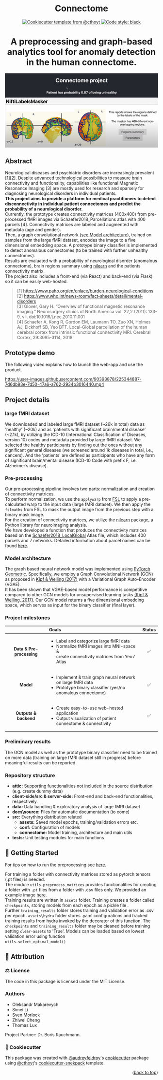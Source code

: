 <!--
<p align="center">
  <img src="https://github.com//connectome_innolab/raw/main/docs/source/logo.png" height="150">
</p>
-->

<h1 align="center">
  Connectome
</h1>

<p align="center">
    <!-- <a href="https://github.com//connectome_innolab/actions?query=workflow%3ATests">
        <img alt="Tests" src="https://github.com//connectome_innolab/workflows/Tests/badge.svg" />
    </a>
    <a href="https://pypi.org/project/connectome">
        <img alt="PyPI" src="https://img.shields.io/pypi/v/connectome" />
    </a>
    <a href="https://pypi.org/project/connectome">
        <img alt="PyPI - Python Version" src="https://img.shields.io/pypi/pyversions/connectome" />
    </a> -->
    <!-- <a href="https://github.com//connectome_innolab/blob/main/LICENSE">
        <img alt="PyPI - License" src="https://img.shields.io/pypi/l/connectome" />
    </a> -->
    <!-- <a href='https://connectome.readthedocs.io/en/latest/?badge=latest'>
        <img src='https://readthedocs.org/projects/connectome/badge/?version=latest' alt='Documentation Status' />
    </a> -->
    <!-- <a href="https://codecov.io/gh//connectome_innolab/branch/main">
        <img src="https://codecov.io/gh//connectome_innolab/branch/main/graph/badge.svg" alt="Codecov status" /> 
    </a>  -->
    <a href="https://github.com/cthoyt/cookiecutter-python-package">
        <img alt="Cookiecutter template from @cthoyt" src="https://img.shields.io/badge/Cookiecutter-snekpack-blue" /> 
    </a>
    <a href='https://github.com/psf/black'>
        <img src='https://img.shields.io/badge/code%20style-black-000000.svg' alt='Code style: black' />
    </a>
    <!-- <a href="https://github.com//connectome_innolab/blob/main/.github/CODE_OF_CONDUCT.md">
        <img src="https://img.shields.io/badge/Contributor%20Covenant-2.1-4baaaa.svg" alt="Contributor Covenant"/>
    </a> -->
</p>

<h1 align="center">
A preprocessing and graph-based analytics tool for anomaly detection in the human connectome.
</h1>

<img label='teaser_img' src='attic\readme\teaser_image.jpg'>

## Abstract
Neurological diseases and psychiatric disorders are increasingly prevalent [1][2].
Despite advanced technological possibilities to measure brain connectivity and functionality, capabilities like functional Magnetic Resonance Imaging [3] are mostly used for research and sparsely for diagnosing neurological disorders in individual patients.  
**This project aims to provide a platform for medical practitioners to detect disconnectivity in individual patient connectomes and predict the probability of a neurological disorder.**  
Currently, the prototype creates connectivity matrices (400x400) from pre-processed fMRI images via Schaefer2018_Parcellations atlas with 400 parcels [4].
Connectivity matrices are labeled and augmented with metadata (age and gender).  
Then, a graph convolutional network [(see Model architecture)](#model-architecture), trained on samples from the large fMRI dataset, encodes the image to a five dimensional embedding space. A prototype binary classifier is implemented to detect anomalous connectomes (to be trained with further unhealthy connectomes).  
Results are evaluated with a probability of neurological disorder (anomalous connectome), brain regions summary using [nilearn](https://nilearn.github.io/stable/index.html) and the patients connectivity matrix.  
The project also includes a front-end (via React) and back-end (via Flask) so it can be easily web-hosted.

> [1] https://www.paho.org/en/enlace/burden-neurological-conditions  
> [2] https://www.who.int/news-room/fact-sheets/detail/mental-disorders  
> [3] Glover, Gary H. “Overview of functional magnetic resonance imaging.” Neurosurgery clinics of North America vol. 22,2 (2011): 133-9, vii. doi:10.1016/j.nec.2010.11.001  
> [4] Schaefer A, Kong R, Gordon EM, Laumann TO, Zuo XN, Holmes AJ, Eickhoff SB, Yeo BTT. Local-Global parcellation of the human cerebral cortex from intrinsic functional connectivity MRI. Cerebral Cortex, 29:3095-3114, 2018


## Prototype demo
The following video explains how to launch the web-app and use the product.

https://user-images.githubusercontent.com/90393878/225344887-7d6db93e-7d50-47a6-a762-2934b3016440.mp4

## Project details
### large fMRI dataset
We downloaded and labeled large fMRI dataset (~26k in total) data as 'healthy' (~20k) and as 'patients with significant brain/mental disease' (~2.1k), by utilizing the ICD-10 (International Classification of Diseases, version 10) codes and metadata provided by large fMRI dataset. We selected the healthy participants by finding out the ones without any significant general diseases (we screened around 1k diseases in total, i.e., cancers). And the 'patients' are defined as participants who have any form of significant brain/mental disease (ICD-10 Code with prefix F, i.e. Alzheimer’s disease).

### Pre-processing
Our pre-processing pipeline involves two parts: normalization and creation of connectivity matrices.  
To perform normalization, we use the `applywarp` from [FSL](https://fsl.fmrib.ox.ac.uk/fsl/fslwiki) to apply a pre-calculated warp to the input data (large fMRI dataset). We then apply the `fslmaths` from FSL to mask the output image from the previous step with a binary mask image.  
For the creation of connectivity matrices, we utilize the [nilearn](https://nilearn.github.io/stable/index.html) package, a Python library for neuroimaging analysis.  
We have developed a function that produces the connectivity matrices based on the [Schaefer2018_LocalGlobal](https://github.com/ThomasYeoLab/CBIG/tree/master/stable_projects/brain_parcellation/Schaefer2018_LocalGlobal) Atlas file, which includes 400 parcels and 7 networks.
Detailed information about parcel names can be found [here](https://github.com/ThomasYeoLab/CBIG/tree/master/stable_projects/brain_parcellation/Schaefer2018_LocalGlobal/Parcellations).

### Model architecture
The graph based neural network model was implemented using [PyTorch Geometric](https://github.com/pyg-team/pytorch_geometric).
Specifically, we employ a Graph Convolutional Network (GCN) as proposed in [Kipf & Welling (2017)](https://arxiv.org/abs/1609.02907) with a Variational Graph Auto-Encoder (VGAE).  
It has been shown that VGAE-based model performance is competitive compared to other GCN models for unsupervised learning tasks [(Kipf & Welling, 2017)](https://arxiv.org/abs/1611.07308).
Our GCN model returns a five dimensional embedding space, which serves as input for the binary classifier (final layer). 

### Project milestones
|                       | **Goals**                                                                                                                                                 | **Status** |
|:---------------------:|:----------------------------------------------------------------------------------------------------------------------------------------------------------|:--------:|
| **Data & Pre-processing** | <ul><li>Label and categorize large fMRI data</li><li>Normalize fMRI images into MNI-space & <br /> create connectivity matrices from Yeo7 Atlas</li></ul> |✅|
|         **Model**         | <ul><li>Implement & train graph neural network on large fMRI data</li><li>Prototype binary classifier (yes/no anomalous connectome)</li></ul>             |✅|
|   **Outputs & backend**   | <ul><li>Create easy-to-use web-hosted application</li><li>Output visualization of patient connectome & connectivity</li></ul>                             |✅|

### Preliminary results

The GCN model as well as the prototype binary classifier need to be trained on more data (training on large fMRI dataset still in progress) before meaningful results can be reported.

### Repository structure

* **attic:** Supporting functionalities not included in the source distribution (e.g. create dummy data)
* **client-side/src & server-side:** Front-end and back-end functionalities, respectively.
* **data:** Data handling & exploratory analysis of large fMRI dataset
* **docs\source:** Files for automatic documentation (to come)
* **src:** Everything distribution related
    * **assets:** Saved model epochs, training/validation errors etc.
    * **conf:** Configuration of models
    * **connectome:** Model training, architecture and main utils
* **tests:** Unit testing modules for main functions


## 💪 Getting Started

For tips on how to run the preprocessing see [here](examples/preprocessUKB/README.md).


For training a folder with connectivity matrices stored as pytorch tensors (.pt files) is needed.  
The module `utils.preprocess_matrices` provides functionalities for creating a folder with `.pt` files from a folder with .csv files only. We provided an example image [here](https://github.com/theYGE/connectome_innolab/tree/main/data/example_preprocess_ukb_output/test).  
Training results are written in `assets` folder. Training creates a folder called `checkpoints`, storing models from each epoch as a pickle file .  
Further `training_results` folder stores training and validation error as .csv per epoch. 
`assets\hydra` folder stores .yaml configurations and tracked training results from hydra invoked by the decorator of this function.
The `checkpoints` and `training_results` folder may be cleaned before training setting `clear-assets` to 'True'.
Models can be loaded based on lowest validation error using function  
```utils.select_optimal_model()```

<!-- ### Command Line Interface

The connectome command line tool is automatically installed. It can
be used from the shell with the `--help` flag to show all subcommands:

```shell
$ connectome --help
```

> TODO show the most useful thing the CLI does! The CLI will have documentation auto-generated
by `sphinx`. -->

<!-- ## 🚀 Installation -->

<!-- Uncomment this section after your first ``tox -e finish``
The most recent release can be installed from
[PyPI](https://pypi.org/project/connectome/) with:

```bash
$ pip install connectome
```
-->
<!-- 
The most recent code and data can be installed directly from GitHub with:

```bash
$ pip install git+https://github.com//connectome_innolab.git
``` -->

<!-- ## 👐 Contributing

Contributions, whether filing an issue, making a pull request, or forking, are appreciated. See
[CONTRIBUTING.md](https://github.com//connectome_innolab/blob/master/.github/CONTRIBUTING.md) for more information on getting involved.
<p align="right">(<a href="#top">back to top</a>)</p> -->

## 👋 Attribution

### ⚖️ License

The code in this package is licensed under the MIT License.


### Authors
* Oleksandr Makarevych
* Simei Li
* Sven Morlock
* Zhiwei Cheng
* Thomas Lux

Project Partner: Dr. Boris Rauchmann.



### 🍪 Cookiecutter

This package was created with [@audreyfeldroy](https://github.com/audreyfeldroy)'s
[cookiecutter](https://github.com/cookiecutter/cookiecutter) package using [@cthoyt](https://github.com/cthoyt)'s
[cookiecutter-snekpack](https://github.com/cthoyt/cookiecutter-snekpack) template.

<p align="right">(<a href="#top">back to top</a>)</p>

<!-- ## 🛠️ For Developers

<details>
  <summary>See developer instructions</summary>


The final section of the README is for if you want to get involved by making a code contribution.

### Development Installation

To install in development mode, use the following:

```bash
$ git clone git+https://github.com//connectome_innolab.git
$ cd connectome_innolab
$ pip install -e .
```

### 🥼 Testing

After cloning the repository and installing `tox` with `pip install tox`, the unit tests in the `tests/` folder can be
run reproducibly with:

```shell
$ tox
```

Additionally, these tests are automatically re-run with each commit in a [GitHub Action](https://github.com//connectome_innolab/actions?query=workflow%3ATests).

### 📖 Building the Documentation

The documentation can be built locally using the following:

```shell
$ git clone git+https://github.com//connectome_innolab.git
$ cd connectome_innolab
$ tox -e docs
$ open docs/build/html/index.html
``` 

The documentation automatically installs the package as well as the `docs`
extra specified in the [`setup.cfg`](setup.cfg). `sphinx` plugins
like `texext` can be added there. Additionally, they need to be added to the
`extensions` list in [`docs/source/conf.py`](docs/source/conf.py).

### 📦 Making a Release

After installing the package in development mode and installing
`tox` with `pip install tox`, the commands for making a new release are contained within the `finish` environment
in `tox.ini`. Run the following from the shell:

```shell
$ tox -e finish
```

This script does the following:

1. Uses [Bump2Version](https://github.com/c4urself/bump2version) to switch the version number in the `setup.cfg`,
   `src/connectome/version.py`, and [`docs/source/conf.py`](docs/source/conf.py) to not have the `-dev` suffix
2. Packages the code in both a tar archive and a wheel using [`build`](https://github.com/pypa/build)
3. Uploads to PyPI using [`twine`](https://github.com/pypa/twine). Be sure to have a `.pypirc` file configured to avoid the need for manual input at this
   step
4. Push to GitHub. You'll need to make a release going with the commit where the version was bumped.
5. Bump the version to the next patch. If you made big changes and want to bump the version by minor, you can
   use `tox -e bumpversion minor` after.
</details>
<p align="right">(<a href="#top">back to top</a>)</p> -->


<!--
### 🎁 Support

This project has been supported by the following organizations (in alphabetical order):

- [Harvard Program in Therapeutic Science - Laboratory of Systems Pharmacology](https://hits.harvard.edu/the-program/laboratory-of-systems-pharmacology/)

-->

<!--
### 💰 Funding

This project has been supported by the following grants:

| Funding Body                                             | Program                                                                                                                       | Grant           |
|----------------------------------------------------------|-------------------------------------------------------------------------------------------------------------------------------|-----------------|
| DARPA                                                    | [Automating Scientific Knowledge Extraction (ASKE)](https://www.darpa.mil/program/automating-scientific-knowledge-extraction) | HR00111990009   |
-->
